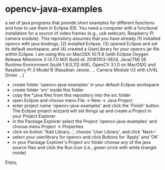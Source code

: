 # opencv-java-examples
a set of java programs that provide short examples for different functions and how to use them in Eclipse IDE. You need a computer with a functional installation for a source of video frames (e.g., usb webcam, Raspberry Pi camera module). This repository assumes that you have already (1) installed opencv with java bindings, (2) installed Eclipse, (3) opened Eclipse and set its default workspace, and (4) created a UserLibrary for your opencv jar file within Eclipse. I am using this on MacOSX 10.11.6 (with Eclipse Oxygen Release Milestone 3 (4.7.0 M3) Build id: 20161103-0824, Java(TM) SE Runtime Environment (build 1.8.0_112-b16), OpenCV 3.1.0 on MacOSX) and Raspberry Pi 3 Model B (Raspbian Jessie, ... Camera Module V2 with UV4L Driver ...)

   - create folder 'opencv-java-examples' in your default Eclipse workspace
   - create folder 'src' inside this folder
   - copy the *.java files from this repository into the src folder
   - open Eclipse and choose menu File -> New -> Java Project
   - enter project name 'opencv-java-examples' and click the 'Finish' button. The Eclipse project wizzard will set things up and create a Project in your Project Explorer
   - in the Package Explorer select the Project 'opencv-java-examples' and choose menu Project -> Properties
   - click on button "Add Library...', choose 'User Library', and click 'Next>'
   - select your userlibrary for opencv and click Buttons for 'Apply' and 'OK'
   - in your Package Explorer's Project src folder choose any of the java source files and click the Run Icon (i.e., green circle with white tirangle inside)

Enjoy,
